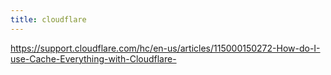 ```yaml
---
title: cloudflare
---
```


https://support.cloudflare.com/hc/en-us/articles/115000150272-How-do-I-use-Cache-Everything-with-Cloudflare-

